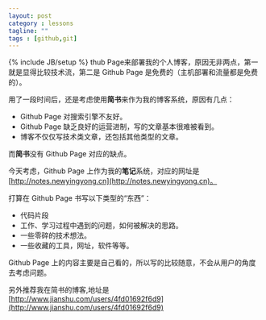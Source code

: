 ```yaml
---
layout: post
category : lessons
tagline: ""
tags : [github,git]
---
```

{% include JB/setup %}
thub Page来部署我的个人博客，原因无非两点，第一就是显得比较技术流，第二是 Github Page 是免费的（主机部署和流量都是免费的）。

用了一段时间后，还是考虑使用**简书**来作为我的博客系统，原因有几点：

- Github Page 对搜索引擎不友好。
- Github Page 缺乏良好的运营进制，写的文章基本很难被看到。
- 博客不仅仅写技术类文章，还包括其他类型的文章。

而**简书**没有 Github Page 对应的缺点。

今天考虑，Github Page 上作为我的**笔记**系统，对应的网址是 [http://notes.newyingyong.cn](http://notes.newyingyong.cn)。

打算在 Github Page 书写以下类型的“东西”：

- 代码片段
- 工作、学习过程中遇到的问题，如何被解决的思路。
- 一些零碎的技术想法。
- 一些收藏的工具，网址，软件等等。

Github Page 上的内容主要是自己看的，所以写的比较随意，不会从用户的角度去考虑问题。

另外推荐我在简书的博客,地址是 [http://www.jianshu.com/users/4fd01692f6d9](http://www.jianshu.com/users/4fd01692f6d9)


